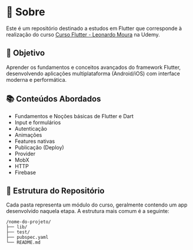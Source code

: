 # 🧩 Sobre

Este é um repositório destinado a estudos em Flutter que corresponde à realização do curso [Curso Flutter - Leonardo Moura](https://www.udemy.com/course/curso-flutter/?couponCode=MT300725G1) na Udemy.

## 🎯 Objetivo

Aprender os fundamentos e conceitos avançados do framework Flutter, desenvolvendo aplicações multiplataforma (Android/iOS) com interface moderna e performática.

## 📚 Conteúdos Abordados

- Fundamentos e Noções básicas de Flutter e Dart 
- Input e formulários 
- Autenticação
- Animações
- Features nativas
- Publicação (Deploy)
- Provider 
- MobX
- HTTP
- Firebase

## 📁 Estrutura do Repositório

Cada pasta representa um módulo do curso, geralmente contendo um app desenvolvido naquela etapa.
A estrutura mais comum é a seguinte:

```
/nome-do-projeto/
├── lib/
├── test/
├── pubspec.yaml
└── README.md
```
